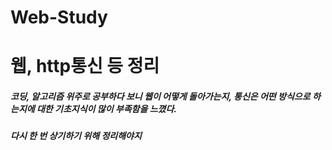 # Web-Study
웹, http통신 등 정리
======================
##### 코딩, 알고리즘 위주로 공부하다 보니 웹이 어떻게 돌아가는지, 통신은 어떤 방식으로 하는지에 대한 기초지식이 많이 부족함을 느꼈다.
##### 다시 한 번 상기하기 위해 정리해야지
